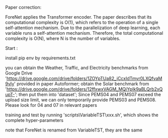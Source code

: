 Paper correction:

ForeNet applies the Transformer encoder. The paper describes that its computational complexity is O(1), which refers to the operation of a single self-attention mechanism. Due to the parallelization of deep learning, each variable runs a self-attention mechanism. Therefore, the total computational complexity is O(N), where N is the number of variables.


Start :

install pip env by requirements.txt

you can obtain the Weather, Traffic, and Electricity benchmarks from Google Drive 'https://drive.google.com/drive/folders/1ZOYpTUa82_jCcxIdTmyr0LXQfvaM9vIy' provided in paper Autoformer; obtain the Solar benchmark from 'https://drive.google.com/drive/folders/12ffxwxVAGM_MQiYpIk9aBLQrb2xQupT-'; then put them into 'dataset'; Since PEMS04 and PEMS07 exceed the upload size limit, we can only temporarily provide PEMS03 and PEMS08. Please look for 04 and 07 in relevant papers

training and test by running 'scripts\VariableTST\xxx.sh', which shows the complete hyper-parameters

note that ForeNet is renamed from VariableTST, they are the same
